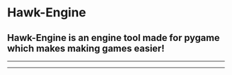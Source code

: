 # Hawk-Engine
##  Hawk-Engine is an engine tool made for pygame which makes making games easier!
---
___

